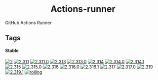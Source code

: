 <!---
NOTE: AUTO-GENERATED FILE
to edit this file, instead edit its template at: ./github/scripts/templates/container/README.md.j2
-->
<div align="center">

# Actions-runner

</div>

GitHub Actions Runner

## Tags

#### Stable



[![2](https://img.shields.io/badge/2-blue?style=flat-square)](https://github.com/shamubernetes/containers/pkgs/container/actions-runner/269987973?tag=2)
 [![2.311](https://img.shields.io/badge/2.311-blue?style=flat-square)](https://github.com/shamubernetes/containers/pkgs/container/actions-runner/167754895?tag=2.311)
 [![2.311.0](https://img.shields.io/badge/2.311.0-blue?style=flat-square)](https://github.com/shamubernetes/containers/pkgs/container/actions-runner/167754895?tag=2.311.0)
 [![2.313](https://img.shields.io/badge/2.313-blue?style=flat-square)](https://github.com/shamubernetes/containers/pkgs/container/actions-runner/183261826?tag=2.313)
 [![2.313.0](https://img.shields.io/badge/2.313.0-blue?style=flat-square)](https://github.com/shamubernetes/containers/pkgs/container/actions-runner/183261826?tag=2.313.0)
 [![2.314](https://img.shields.io/badge/2.314-blue?style=flat-square)](https://github.com/shamubernetes/containers/pkgs/container/actions-runner/185960221?tag=2.314)
 [![2.314.0](https://img.shields.io/badge/2.314.0-blue?style=flat-square)](https://github.com/shamubernetes/containers/pkgs/container/actions-runner/183690725?tag=2.314.0)
 [![2.314.1](https://img.shields.io/badge/2.314.1-blue?style=flat-square)](https://github.com/shamubernetes/containers/pkgs/container/actions-runner/185960221?tag=2.314.1)
 [![2.315](https://img.shields.io/badge/2.315-blue?style=flat-square)](https://github.com/shamubernetes/containers/pkgs/container/actions-runner/198831628?tag=2.315)
 [![2.315.0](https://img.shields.io/badge/2.315.0-blue?style=flat-square)](https://github.com/shamubernetes/containers/pkgs/container/actions-runner/198831628?tag=2.315.0)
 [![2.316](https://img.shields.io/badge/2.316-blue?style=flat-square)](https://github.com/shamubernetes/containers/pkgs/container/actions-runner/211421431?tag=2.316)
 [![2.316.0](https://img.shields.io/badge/2.316.0-blue?style=flat-square)](https://github.com/shamubernetes/containers/pkgs/container/actions-runner/207436482?tag=2.316.0)
 [![2.316.1](https://img.shields.io/badge/2.316.1-blue?style=flat-square)](https://github.com/shamubernetes/containers/pkgs/container/actions-runner/211421431?tag=2.316.1)
 [![2.317](https://img.shields.io/badge/2.317-blue?style=flat-square)](https://github.com/shamubernetes/containers/pkgs/container/actions-runner/230624255?tag=2.317)
 [![2.317.0](https://img.shields.io/badge/2.317.0-blue?style=flat-square)](https://github.com/shamubernetes/containers/pkgs/container/actions-runner/230624255?tag=2.317.0)
 [![2.319](https://img.shields.io/badge/2.319-blue?style=flat-square)](https://github.com/shamubernetes/containers/pkgs/container/actions-runner/269987973?tag=2.319)
 [![2.319.1](https://img.shields.io/badge/2.319.1-blue?style=flat-square)](https://github.com/shamubernetes/containers/pkgs/container/actions-runner/269987973?tag=2.319.1)
 [![rolling](https://img.shields.io/badge/rolling-green?style=flat-square)](https://github.com/shamubernetes/containers/pkgs/container/actions-runner/269987973?tag=rolling)

